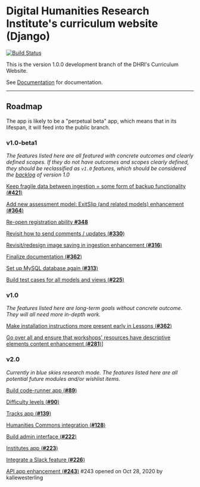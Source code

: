 # Digital Humanities Research Institute's curriculum website (Django)

[![Build Status](https://travis-ci.com/DHRI-Curriculum/django-app.svg?token=qsoYACcVqJuqMoXfJy84&branch=v1-dev)](https://travis-ci.com/DHRI-Curriculum/django-app)

This is the version 1.0.0 development branch of the DHRI's Curriculum Website.

See [Documentation](_docs/README.md) for documentation.

---

## Roadmap

The app is likely to be a "perpetual beta" app, which means that in its lifespan, it will feed into the public branch.

### v1.0-beta1

_The features listed here are all featured with concrete outcomes and clearly defined scopes. If they do not have outcomes and scopes clearly defined, they should be reclassified as `v1.0` features, which should be considered the [backlog](https://www.scrum.org/resources/what-is-a-product-backlog#:~:text=As%20described%20in%20the%20Scrum,in%20a%20Sprint%20Planning%20event.) of version 1.0_

[Keep fragile data between ingestion = some form of backup functionality (**#421**)](https://github.com/DHRI-Curriculum/django-app/issues/421)

[Add new assessment model: ExitSlip (and related models) enhancement (**#364**)](https://github.com/DHRI-Curriculum/django-app/issues/364)

[Re-open registration ability **#348**](https://github.com/DHRI-Curriculum/django-app/issues/348)

[Revisit how to send comments / updates (**#330**)](https://github.com/DHRI-Curriculum/django-app/issues/330)

[Revisit/redesign image saving in ingestion enhancement (**#316**)](https://github.com/DHRI-Curriculum/django-app/issues/316)

[Finalize documentation (**#362**)](https://github.com/DHRI-Curriculum/django-app/issues/362)

[Set up MySQL database again (**#313**)](https://github.com/DHRI-Curriculum/django-app/issues/313)

[Build test cases for all models and views (**#225**)](https://github.com/DHRI-Curriculum/django-app/issues/225)

### v1.0

_The features listed here are long-term goals without concrete outcome. They will all need more in-depth work._

[Make installation instructions more present early in Lessons (**#362**)](https://github.com/DHRI-Curriculum/django-app/issues/362)

[Go over all and ensure that workshops' resources have descriptive elements content enhancement (**#281**)](https://github.com/DHRI-Curriculum/django-app/issues/281)]

### v2.0

_Currently in blue skies research mode. The features listed here are all potential future modules and/or wishlist items._

[Build code-runner app (**#89**)](https://github.com/DHRI-Curriculum/django-app/issues/89)

[Difficulty levels (**#90**)](https://github.com/DHRI-Curriculum/django-app/issues/90)

[Tracks app (**#139**)](https://github.com/DHRI-Curriculum/django-app/issues/139)

[Humanities Commons integration (**#128**)](https://github.com/DHRI-Curriculum/django-app/issues/128)

[Build admin interface (**#222**)](https://github.com/DHRI-Curriculum/django-app/issues/222)

[Institutes app (**#223**)](https://github.com/DHRI-Curriculum/django-app/issues/223)

[Integrate a Slack feature (**#226**)](https://github.com/DHRI-Curriculum/django-app/issues/226)

[API app enhancement (**#243**)](https://github.com/DHRI-Curriculum/django-app/issues/243)
#243 opened on Oct 28, 2020 by kallewesterling
